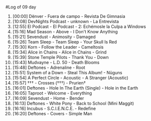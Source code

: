#Log of 09 day

1. [00:00] Dënver - Fuera de campo - Revista De Gimnasia
1. [10:08] DevNights Podcast - unknown - La Entrevista
1. [12:55] El Podcast - El Podcast - 2: Echémosle la Culpa a Windows
1. [15:16] Mad Season - Above - I Don't Know Anything
1. [15:21] Sevendust - Animosity - Damaged
1. [15:26] Team Sleep - Team Sleep - Your Skull Is Red
1. [15:30] Korn - Follow the Leader - Cameltosis
1. [15:34] Alice in Chains - Alice in Chains - Grind
1. [15:39] Stone Temple Pilots - Thank You - Down
1. [15:43] Mudvayne - L.D. 50 - Death Blooms
1. [15:48] Deftones - Adrenaline - Root
1. [15:51] System of a Down - Steal This Album! - Nüguns
1. [15:54] A Perfect Circle - Acoustic - A Stranger (Acoustic)
1. [15:57] ††† - Crosses (†††) - Prurien†
1. [16:01] Deftones - Hole In The Earth (Single) - Hole in the Earth
1. [16:05] Taproot - Welcome - Everything
1. [16:09] Sevendust - Home - Bender
1. [16:13] Deftones - White Pony - Back to School (Mini Maggit)
1. [16:16] Incubus - S.C.I.E.N.C.E. - Redefine
1. [16:20] Deftones - Covers - Simple Man
